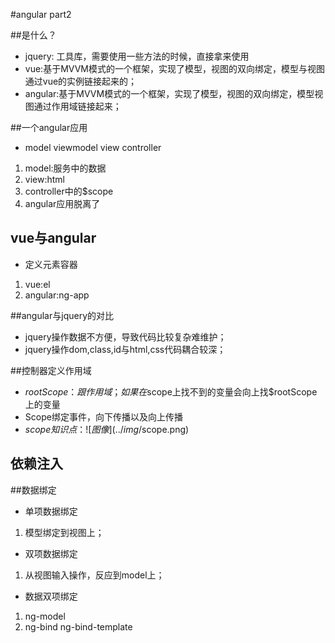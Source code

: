 #angular part2

##是什么？
- jquery: 工具库，需要使用一些方法的时候，直接拿来使用
- vue:基于MVVM模式的一个框架，实现了模型，视图的双向绑定，模型与视图通过vue的实例链接起来的；
- angular:基于MVVM模式的一个框架，实现了模型，视图的双向绑定，模型视图通过作用域链接起来；

##一个angular应用
- model viewmodel view controller
1. model:服务中的数据
2. view:html
3. controller中的$scope
4. angular应用脱离了


## vue与angular
- 定义元素容器
1. vue:el
2. angular:ng-app

##angular与jquery的对比
- jquery操作数据不方便，导致代码比较复杂难维护；
- jquery操作dom,class,id与html,css代码耦合较深；

##控制器定义作用域
- $rootScope：跟作用域；如果在$scope上找不到的变量会向上找$rootScope上的变量
- Scope绑定事件，向下传播以及向上传播
- $scope知识点：
![图像](../img/$scope.png)

## 依赖注入



##数据绑定
- 单项数据绑定
1. 模型绑定到视图上；

- 双项数据绑定
1. 从视图输入操作，反应到model上；

- 数据双项绑定
1. ng-model
2. ng-bind ng-bind-template



